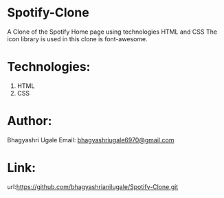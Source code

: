 # Spotify-Clone
A Clone of the Spotify Home page using technologies HTML and CSS The icon library is used in this clone is font-awesome.


# Technologies:
1. HTML
2. CSS

# Author:
Bhagyashri Ugale
Email: bhagyashriugale6970@gmail.com

# Link:
url:https://github.com/bhagyashrianilugale/Spotify-Clone.git
